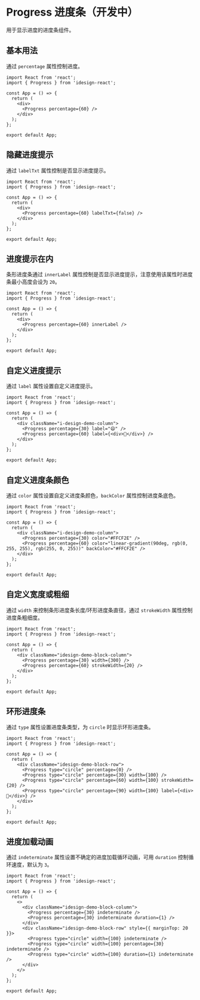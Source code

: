 # Progress 进度条（开发中）

用于显示进度的进度条组件。

## 基本用法

通过 `percentage` 属性控制进度。

```tsx
import React from 'react';
import { Progress } from 'idesign-react';

const App = () => {
  return (
    <div>
      <Progress percentage={60} />
    </div>
  );
};

export default App;
```

## 隐藏进度提示

通过 `labelTxt` 属性控制是否显示进度提示。

```tsx
import React from 'react';
import { Progress } from 'idesign-react';

const App = () => {
  return (
    <div>
      <Progress percentage={60} labelTxt={false} />
    </div>
  );
};

export default App;
```

## 进度提示在内

条形进度条通过 `innerLabel` 属性控制是否显示进度提示，注意使用该属性时进度条最小高度会设为 `20`。

```tsx
import React from 'react';
import { Progress } from 'idesign-react';

const App = () => {
  return (
    <div>
      <Progress percentage={60} innerLabel />
    </div>
  );
};

export default App;
```

## 自定义进度提示

通过 `label` 属性设置自定义进度提示。

```tsx
import React from 'react';
import { Progress } from 'idesign-react';

const App = () => {
  return (
    <div className="i-design-demo-column">
      <Progress percentage={30} label="😄" />
      <Progress percentage={60} label={<div>🌛</div>} />
    </div>
  );
};

export default App;
```

## 自定义进度条颜色

通过 `color` 属性设置自定义进度条颜色，`backColor` 属性控制进度条底色。

```tsx
import React from 'react';
import { Progress } from 'idesign-react';

const App = () => {
  return (
    <div className="i-design-demo-column">
      <Progress percentage={30} color="#FFCF2E" />
      <Progress percentage={60} color="linear-gradient(90deg, rgb(0, 255, 255), rgb(255, 0, 255))" backColor="#FFCF2E" />
    </div>
  );
};

export default App;
```

## 自定义宽度或粗细

通过 `width` 来控制条形进度条长度/环形进度条直径，通过 `strokeWidth` 属性控制进度条粗细度。

```tsx
import React from 'react';
import { Progress } from 'idesign-react';

const App = () => {
  return (
    <div className="idesign-demo-block-column">
      <Progress percentage={30} width={300} />
      <Progress percentage={60} strokeWidth={20} />
    </div>
  );
};

export default App;
```

## 环形进度条

通过 `type` 属性设置进度条类型，为 `circle` 时显示环形进度条。

```tsx
import React from 'react';
import { Progress } from 'idesign-react';

const App = () => {
  return (
    <div className="idesign-demo-block-row">
      <Progress type="circle" percentage={0} />
      <Progress type="circle" percentage={30} width={100} />
      <Progress type="circle" percentage={60} width={100} strokeWidth={20} />
      <Progress type="circle" percentage={90} width={100} label={<div>🌛</div>} />
    </div>
  );
};

export default App;
```

## 进度加载动画

通过 `indeterminate` 属性设置不确定的进度加载循环动画，可用 `duration` 控制循环速度，默认为 `3`。

```tsx
import React from 'react';
import { Progress } from 'idesign-react';

const App = () => {
  return (
    <>
      <div className="idesign-demo-block-column">
        <Progress percentage={30} indeterminate />
        <Progress percentage={30} indeterminate duration={1} />
      </div>
      <div className="idesign-demo-block-row" style={{ marginTop: 20 }}>
        <Progress type="circle" width={100} indeterminate />
        <Progress type="circle" width={100} percentage={30} indeterminate />
        <Progress type="circle" width={100} duration={1} indeterminate />
      </div>
    </>
  );
};

export default App;
```

<API />

